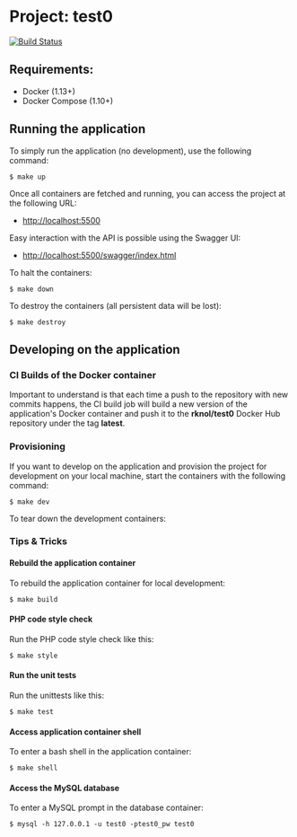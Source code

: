 # Project: test0 


[![Build Status](https://travis-ci.org/rubenknol/test0.svg?branch=master)](https://travis-ci.org/rubenknol/test0)

## Requirements:

* Docker (1.13+)
* Docker Compose (1.10+)

## Running the application

To simply run the application (no development), use the following command:

```
$ make up
```

Once all containers are fetched and running, you can access the project at the following URL:

* [http://localhost:5500](http://localhost:5500)

Easy interaction with the API is possible using the Swagger UI:

* [http://localhost:5500/swagger/index.html](http://localhost:5500/swagger/index.html)

To halt the containers:

```
$ make down
```

To destroy the containers (all persistent data will be lost):

```
$ make destroy
```

## Developing on the application

### CI Builds of the Docker container

Important to understand is that each time a push to the repository with new commits happens, the CI build job
will build a new version of the application's Docker container and push it to the **rknol/test0** Docker Hub 
repository under the tag **latest**.

### Provisioning

If you want to develop on the application and provision the project for development on your local machine, 
start the containers with the following command:

```
$ make dev
```

To tear down the development containers:



### Tips & Tricks

#### Rebuild the application container

To rebuild the application container for local development:

```
$ make build
```

#### PHP code style check

Run the PHP code style check like this:

```
$ make style
```

#### Run the unit tests

Run the unittests like this:

```
$ make test
```

#### Access application container shell
 
To enter a bash shell in the application container:

```
$ make shell
```

#### Access the MySQL database

To enter a MySQL prompt in the database container:

```
$ mysql -h 127.0.0.1 -u test0 -ptest0_pw test0
```